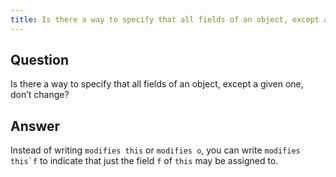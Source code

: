 ```yaml
---
title: Is there a way to specify that all fields of an object, except a given one, don’t change?
---
```


## Question

Is there a way to specify that all fields of an object, except a given one, don’t change?

## Answer

Instead of writing `modifies this` or `modifies o`, you can write ``modifies this`f``
to indicate that just the field `f` of `this` may be assigned to.
